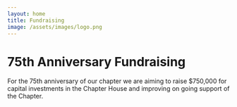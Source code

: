 ```yaml
---
layout: home
title: Fundraising
image: /assets/images/logo.png
---
```


#  75th Anniversary Fundraising

For the 75th anniversary of our chapter we are aiming to raise $750,000 for capital investments in the Chapter House and improving on going support of the Chapter.